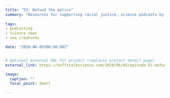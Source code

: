 ```yaml
---
title: "53: Defund the police"
summary: "Resources for supporting racial justice, science podcasts by Black podcasters and a study about how 'proactive' policing doesn't curb crime."
  
tags:
- podcasting
- science news
- sea creatures

date: "2020-06-05T00:00:00Z"


# Optional external URL for project (replaces project detail page).
external_link: https://buffstalkscience.com/2020/06/05/episode-53-defund-the-police/

image:
  caption: ""
  focal_point: Smart

---
```


